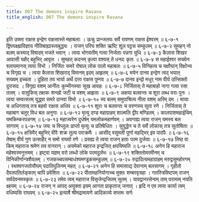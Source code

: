 ```yaml
---
title: 007 The demons inspire Ravana
title_english: 007 The demons inspire Ravana

---
```

<div class="audioEmbed"  caption="श्रीराम-हरिसीताराममूर्ति-घनपाठिभ्यां वचनम्" src="https://archive.org/download/Ramayana-recitation-Sriram-harisItArAmamUrti-Ghanapaati-v2/Kanda_6/Kanda_6_YK-007-The_demons_inspire_Ravana.mp3"></div>
इति उक्ता राक्षस इन्द्रेण राक्षसास्ते महाबलाः ।  
ऊचुः प्रान्जलयः सर्वे रावणम् राक्षस ईश्वरम् ॥ ६-७-१  
द्विष्त्पक्ष्ह्मविज्ञाय नीतिबाह्यास्त्वबुद्धयः ।  
राजन् परिघ शक्ति ऋष्टि शूल पट्टस सम्कुलम् ॥ ६-७-२  
सुमहन् नो बलम् कस्माद् विषादम् भजते भवान् ।  
त्वया भोगवतीम् गत्वा निर्जताः पन्नगा युधि ॥ ६-७-३  
कैलास शिखर आवासी यक्षैर् बहुभिर् आवृतः ।  
सुमहत् कदनम् कृत्वा वश्यस् ते धनदः कृतः ॥ ६-७-४  
स महाईश्वर सख्येन श्लाघमानस् त्वया विभो ।  
निर्जितः समरे रोषाल् लोक पालो महाबलः ॥ ६-७-५  
विनिहत्य च यक्षौघान् विक्षोभ्य च विगृह्य च ।  
त्वया कैलास शिखराद् विमानम् इदम् आहृतम् ॥ ६-७-६  
मयेन दानव इन्द्रेण त्वद् भयात् सख्यम् इच्चता ।  
दुहिता तव भार्या अर्थे दत्ता राक्षस पुम्गव ॥ ६-७-७  
दानव इन्द्रो मधुर् नाम वीर्य उत्सिक्तो दुरासदः ।  
विगृह्य वशम् आनीतः कुम्भीनस्याः सुख आवहः ॥ ६-७-८  
निर्जितास् ते महाबाहो नागा गत्वा रसा तलम् ।  
वासुकिस् तक्षकः शन्खो जटी च वशम् आहृताः ॥ ६-७-९  
अक्षया बलवन्तः च शूरा लब्ध वराः पुनः ।  
त्वया सम्वत्सरम् युद्ध्वा समरे दानवा विभो ॥ ६-७-१०  
स्व बलम् समुपाश्रित्य नीता वशम् अरिम् दम ।  
मायाः च अधिगतास् तत्र बहवो राक्षस अधिप ॥ ६-७-११  
शूराः च बलवन्तः च वरुणस्य सुता रणे ।  
निर्जितास् ते महाबाग चतुर् विध बल अनुगाः ॥ ६-७-१२  
मृत्यु दण्ड महाग्राहम् शाल्मलि द्वीप मण्डितम् ।  
कालपाशमहाईचिम् यमकिम्करपन्नगम् ॥ ६-७-१३  
महाज्वरेण दुर्धर्षम् यमलोकमहार्णवम् ।  
अवगाह्य त्वया राजन् यमस्य बल सागरम् ॥ ६-७-१४  
जयः च विप्लुलः प्राप्तो मृत्युः च प्रतिषेधितः ।  
सुयुद्धेन च ते सर्वे लोकास् तत्र सुतोषिताः ॥ ६-७-१५  
क्षत्रियैर् बहुभिर् वीरैः शक्र तुल्य पराक्रमैः ।  
आसीद् वसुमती पूर्णा महद्भिर् इव पादपैः ॥ ६-७-१६  
तेषाम् वीर्य गुण उत्साहैर् न समो राघवो रणे ।  
प्रसह्य ते त्वया राजन् हताः परम दुर्जयाः ॥ ६-७-१७  
तिष्ठ वा किम् महाराज श्रमेण तव वानरान् ।  
अयमेको महारज इन्द्रजित् क्षपयिष्यति ॥ ६-७-१८  
अनेन हि महाराज महेश्वरमनुत्तमम् ।  
इष्ट्वा यज्ञम् वरो लब्धो लोके परमदुर्लभः ॥ ६-७-१९  
शक्तितोमरमीनम् च विनिकीर्णान्त्रशैवलम् ।  
गजकच्चपसम्बाधंश्वमण्डूकसम्कुलम् ॥ ६-७-२०  
रुद्रादित्यमहाग्राहम् मरुद्वसुमहोरगम् ।  
रथश्वगजतोयौघम् पदातिपुलिनम् महत् ॥ ६-७-२१  
अनेन हि समासाद्य देवानाम् बलसागम् ।  
गृहीतो दैवतपतिर्लङ्काम् चापि प्रवेशितः ॥ ६-७-२२  
पीतामहनियोगाच्च मुक्तः शम्बरवृत्रहा ।  
गतस्त्रिविष्टपम् राजन् सर्वदेवनमस्कृतः ॥ ६-७-२३  
तमेव त्वम् महाराज विसृजेन्द्रजितम् सुतम् ।  
यावद्वानरसेनाम् ताम् परामाम् नयति क्ष्हयम् ॥ ६-७-२४  
राजन् न आपद् अयुक्ता इयम् आगता प्राकृताज् जनात् ।  
हृदि न एव त्वया कार्या त्वम् वधिष्यसि राघवम् ॥ ६-७-२५  
इत्यार्षे श्रीमद्रामायणे आदिकाव्ये सप्तमः सर्गः